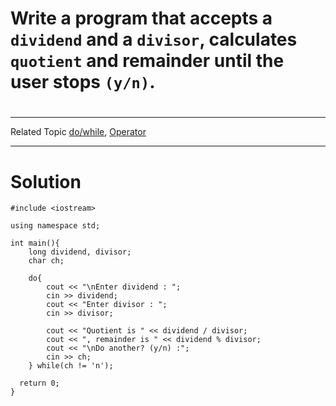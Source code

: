 # Write a program that accepts a `dividend` and a `divisor`, calculates `quotient` and remainder until the user stops `(y/n)`.
#
---
Related Topic
[do/while](courseid-5,lessonid-16), [Operator](courseid-5,lessonid-13)

------
# Solution

    #include <iostream>

    using namespace std;

    int main(){
        long dividend, divisor;
        char ch;

        do{
            cout << "\nEnter dividend : ";
            cin >> dividend;
            cout << "Enter divisor : ";
            cin >> divisor;

            cout << "Quotient is " << dividend / divisor;
            cout << ", remainder is " << dividend % divisor;
            cout << "\nDo another? (y/n) :";
            cin >> ch;
        } while(ch != 'n');

      return 0;
    }

